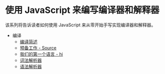 # 使用 JavaScript 来编写编译器和解释器

该系列将告诉读者如何使用 JavaScript 来从零开始手写实现编译器和解释器。

- 编译
  - [编译简述](introduction.md)
  - [预备工作 - Source](source.md)
  - [我们的第一个语言 - hi](hi.md)
  - [词法解析器](lexer.md)
  - [语法解析器](parser.md)